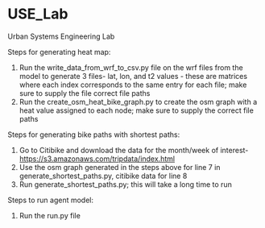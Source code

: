 # USE_Lab
Urban Systems Engineering Lab

Steps for generating heat map:
1. Run the write_data_from_wrf_to_csv.py file on the wrf files from the model to generate 3 files- lat, lon, and t2 values - these are matrices where each index corresponds to the same entry for each file; make sure to supply the file correct file paths
2. Run the create_osm_heat_bike_graph.py to create the osm graph with a heat value assigned to each node; make sure to supply the correct file paths 

Steps for generating bike paths with shortest paths:
1. Go to Citibike and download the data for the month/week of interest- https://s3.amazonaws.com/tripdata/index.html
2. Use the osm graph generated in the steps above for line 7 in generate_shortest_paths.py, citibike data for line 8
3. Run generate_shortest_paths.py; this will take a long time to run

Steps to run agent model:
1. Run the run.py file